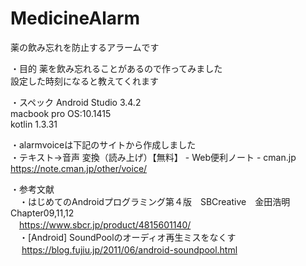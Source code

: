 # MedicineAlarm
薬の飲み忘れを防止するアラームです

・目的
薬を飲み忘れることがあるので作ってみました  
設定した時刻になると教えてくれます

・スペック
Android Studio 3.4.2  
macbook pro OS:10.1415  
kotlin 1.3.31  

・alarmvoiceは下記のサイトから作成しました  
・テキスト→音声 変換（読み上げ）【無料】 - Web便利ノート - cman.jp  
  https://note.cman.jp/other/voice/  

・参考文献  
　・はじめてのAndroidプログラミング第４版　SBCreative　金田浩明 Chapter09,11,12  
  　https://www.sbcr.jp/product/4815601140/  
　・[Android] SoundPoolのオーディオ再生ミスをなくす  
 　 https://blog.fujiu.jp/2011/06/android-soundpool.html  
